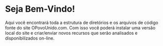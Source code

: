 Seja Bem-Vindo!
====

Aqui você encontrará toda a estrutura de diretórios e os arquivos de código
fonte do site OPovoUnido.com. Com isso você poderá instalar uma versão local do
site e criar/enviar novos recursos que serão analisados e disponibilizados
on-line.